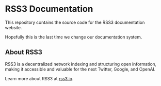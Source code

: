 # RSS3 Documentation

This repository contains the source code for the RSS3 documentation website.

Hopefully this is the last time we change our documentation system.

## About RSS3

RSS3 is a decentralized network indexing and structuring open information, making it accessible and valuable for the next Twitter, Google, and OpenAI.

Learn more about RSS3 at [rss3.io](https://rss3.io).

